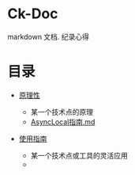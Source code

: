 # Ck-Doc
markdown 文档.
纪录心得

# 目录
<!--TableOfContnets Start-->

* [原理性](%e5%8e%9f%e7%90%86%e6%80%a7)
	* 某一个技术点的原理
	* [AsyncLocal指南.md](AsyncLocal%e6%8c%87%e5%8d%97.md)

* [使用指南](%e4%bd%bf%e7%94%a8%e6%8c%87%e5%8d%97)
	* 某一个技术点或工具的灵活应用
	* 



<!--TableOfContnets End-->

